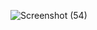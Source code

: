 ![Screenshot (54)](https://user-images.githubusercontent.com/114296841/209557838-51eb341c-bf43-4419-87e3-d830687d036a.png)
